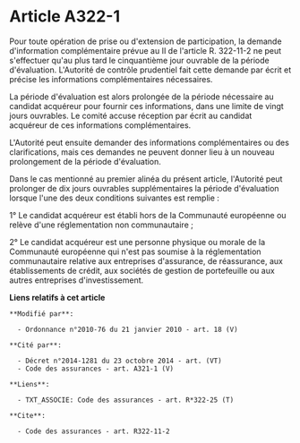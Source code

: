 # Article A322-1

Pour toute opération de prise ou d'extension de participation, la demande d'information complémentaire prévue au II de
l'article R. 322-11-2 ne peut s'effectuer qu'au plus tard le cinquantième jour ouvrable de la période d'évaluation.
L'Autorité de contrôle prudentiel fait cette demande par écrit et précise les informations complémentaires nécessaires. 

La période d'évaluation est alors prolongée de la période nécessaire au candidat acquéreur pour fournir ces informations,
dans une limite de vingt jours ouvrables. Le comité accuse réception par écrit au candidat acquéreur de ces informations
complémentaires. 

L'Autorité peut ensuite demander des informations complémentaires ou des clarifications, mais ces demandes ne peuvent donner
lieu à un nouveau prolongement de la période d'évaluation. 

Dans le cas mentionné au premier alinéa du présent article, l'Autorité peut prolonger de dix jours ouvrables supplémentaires
la période d'évaluation lorsque l'une des deux conditions suivantes est remplie : 

1° Le candidat acquéreur est établi hors de la Communauté européenne ou relève d'une réglementation non communautaire ; 

2° Le candidat acquéreur est une personne physique ou morale de la Communauté européenne qui n'est pas soumise à la
réglementation communautaire relative aux entreprises d'assurance, de réassurance, aux établissements de crédit, aux sociétés
de gestion de portefeuille ou aux autres entreprises d'investissement.

**Liens relatifs à cet article**

	**Modifié par**:

	  - Ordonnance n°2010-76 du 21 janvier 2010 - art. 18 (V)

	**Cité par**:

	  - Décret n°2014-1281 du 23 octobre 2014 - art. (VT)
	  - Code des assurances - art. A321-1 (V)

	**Liens**:

	  - TXT_ASSOCIE: Code des assurances - art. R*322-25 (T)

	**Cite**:

	  - Code des assurances - art. R322-11-2
